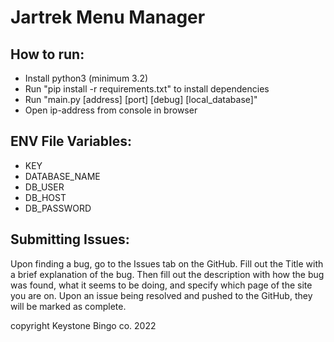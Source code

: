 # Jartrek Menu Manager

How to run:
-
- Install python3 (minimum 3.2)
- Run "pip install -r requirements.txt" to install dependencies
- Run "main.py [address] [port] [debug] [local_database]"
- Open ip-address from console in browser

ENV File Variables:
-
- KEY
- DATABASE_NAME
- DB_USER
- DB_HOST
- DB_PASSWORD

Submitting Issues:
-
Upon finding a bug, go to the Issues tab on the GitHub. Fill out the Title
with a brief explanation of the bug. Then fill out the description with
how the bug was found, what it seems to be doing, and specify which page
of the site you are on. Upon an issue being resolved and pushed
to the GitHub, they will be marked as complete.

copyright Keystone Bingo co. 2022
